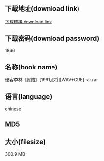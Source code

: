 ## 下载地址(download link)
[下载链接 download link](https://tutu365.netlify.app/?s=%E5%84%AA%E5%AE%A2%E6%9D%8E%E6%9E%97%E3%80%8A%E8%AA%8D%E9%8C%AF%E3%80%8B%5B1991%E7%82%B9%E5%B0%86%5D%5BWAV%2BCUE%5D.rar)

## 下载密码(download password)
1866

## 名称(book name)
優客李林《認錯》[1991点将][WAV+CUE].rar.rar

## 语言(language)
chinese

## MD5


## 大小(filesize)
300.9 MB
